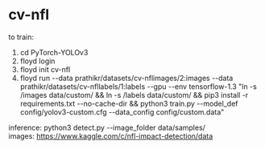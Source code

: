 # cv-nfl

to train:
1. cd PyTorch-YOLOv3
2. floyd login
3. floyd init cv-nfl
4. floyd run --data prathikr/datasets/cv-nflimages/2:images --data prathikr/datasets/cv-nfllabels/1:labels --gpu --env tensorflow-1.3 "ln -s /images data/custom/ && ln -s /labels data/custom/ && pip3 install -r requirements.txt --no-cache-dir && python3 train.py --model_def config/yolov3-custom.cfg --data_config config/custom.data"

inference: python3 detect.py --image_folder data/samples/ <br>
images: https://www.kaggle.com/c/nfl-impact-detection/data
